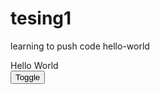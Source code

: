 # tesing1
learning to push code
hello-world
<!DOCTYPE html>
<html>
<html lang="{lang}">
	<head>
		<link rel="stylesheet" type="text/css" href="css/style.css">
	</head>


<div id="border">
  <div id="target">Hello World</div>
  <button id="btn">Toggle</button>
</div>

<link href="kyle3580.github.io/css/style.css" rel="stylesheet">
  </html>
